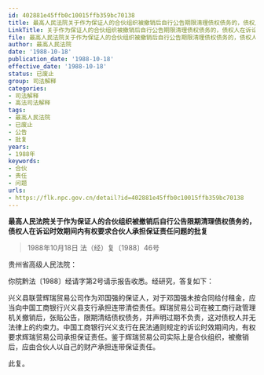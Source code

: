 ```yaml
---
id: 402881e45ffb0c10015ffb359bc70138
title: 最高人民法院关于作为保证人的合伙组织被撤销后自行公告期限清理债权债务的，债权人在诉讼时效期间内有权要求合伙人承担保证责任问题的批复
LinkTitle: 关于作为保证人的合伙组织被撤销后自行公告期限清理债权债务的，债权人在诉讼时效期间内有权要求合伙人承担保证责任问题的批复
file: 最高人民法院关于作为保证人的合伙组织被撤销后自行公告期限清理债权债务的，债权人在诉讼时效期间内有权要求合伙人承担保证责任问题的批复_1988_402881e45ffb0c10015ffb359bc70138.docx
author: 最高人民法院
date: '1988-10-18'
publication_date: '1988-10-18'
effective_date: '1988-10-18'
status: 已废止
group: 司法解释
categories:
- 司法解释
- 高法司法解释
tags:
- 最高人民法院
- 已废止
- 公告
- 批复
years:
- 1988年
keywords:
- 合伙
- 责任
- 问题
urls:
- https://flk.npc.gov.cn/detail?id=402881e45ffb0c10015ffb359bc70138
---
```


**最高人民法院关于作为保证人的合伙组织被撤销后自行公告限期清理债权债务的，债权人在诉讼时效期间内有权要求合伙人承担保证责任问题的批复**

> 1988年10月18日 法（经）复〔1988〕46号

贵州省高级人民法院：

你院黔法〔1988〕经请字第2号请示报告收悉。经研究，答复如下：

兴义县联营辉瑞贸易公司作为邓国强的保证人，对于邓国强未按合同给付租金，应当向中国工商银行兴义县支行承担连带清偿责任。辉瑞贸易公司在被工商行政管理机关撤销后，张贴公告，限期清结债权债务，并声明过期不负责，这对债权人并无法律上的约束力。中国工商银行兴义支行在民法通则规定的诉讼时效期间内，有权要求辉瑞贸易公司承担保证责任。鉴于辉瑞贸易公司实际上是合伙组织，被撤销后，应由合伙人以自己的财产承担连带保证责任。

此复。
